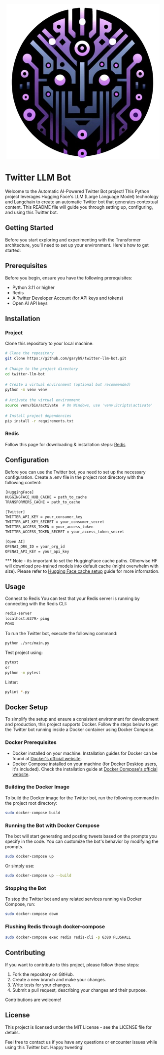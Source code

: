 <div align="center">
  <img src="./data/logo.png" alt="Logo" title="Decepticon">
</div>

# Twitter LLM Bot

Welcome to the Automatic AI-Powered Twitter Bot project!
This Python project leverages Hugging Face's LLM (Large Language Model) technology and Langchain to create an automatic Twitter bot that generates contextual content.
This README file will guide you through setting up, configuring, and using this Twitter bot.

## Getting Started

Before you start exploring and experimenting with the Transformer architecture, you'll need to set up your environment. Here's how to get started:

## Prerequisites

Before you begin, ensure you have the following prerequisites:

- Python 3.11 or higher
- Redis
- A Twitter Developer Account (for API keys and tokens)
- Open AI API keys

## Installation

### Project

Clone this repository to your local machine:

```bash
# Clone the repository
git clone https://github.com/garyb9/twitter-llm-bot.git

# Change to the project directory
cd twitter-llm-bot

# Create a virtual environment (optional but recommended)
python -m venv venv

# Activate the virtual environment
source venv/bin/activate  # On Windows, use 'venv\Scripts\activate'

# Install project dependencies
pip install -r requirements.txt
```

### Redis

Follow this page for downloading & installation steps:
[Redis](https://redis.io/docs/install/install-redis/)

## Configuration

Before you can use the Twitter bot, you need to set up the necessary configuration. Create a .env file in the project root directory with the following content:

```.env
[HuggingFace]
HUGGINGFACE_HUB_CACHE = path_to_cache
TRANSFORMERS_CACHE = path_to_cache

[Twitter]
TWITTER_API_KEY = your_consumer_key
TWITTER_API_KEY_SECRET = your_consumer_secret
TWITTER_ACCESS_TOKEN = your_access_token
TWITTER_ACCESS_TOKEN_SECRET = your_access_token_secret

[Open AI]
OPENAI_ORG_ID = your_org_id
OPENAI_API_KEY = your_api_key
```

*** Note - its important to set the HuggingFace cache paths. Otherwise HF will download pre-trained models into default cache (might overwhelm with size).
Please refer to [Hugging Face cache setup](https://huggingface.co/docs/transformers/installation#cache-setup) guide for more information.

## Usage

Connect to Redis
You can test that your Redis server is running by connecting with the Redis CLI:

```bash
redis-server 
localhost:6379> ping
PONG
```

To run the Twitter bot, execute the following command:

```bash
python ./src/main.py
```

Test project using:

```bash
pytest
or
python -m pytest
```

Linter:

```bash
pylint *.py
```

## Docker Setup

To simplify the setup and ensure a consistent environment for development and production, this project supports Docker. Follow the steps below to get the Twitter bot running inside a Docker container using Docker Compose.

### Docker Prerequisites

- Docker installed on your machine. Installation guides for Docker can be found at [Docker's official website](https://docs.docker.com/get-docker/).
- Docker Compose installed on your machine (for Docker Desktop users, it's included). Check the installation guide at [Docker Compose's official website](https://docs.docker.com/compose/install/).

### Building the Docker Image

To build the Docker image for the Twitter bot, run the following command in the project root directory:

```bash
sudo docker-compose build
```

### Running the Bot with Docker Compose

The bot will start generating and posting tweets based on the prompts you specify in the code. You can customize the bot's behavior by modifying the prompts.

```bash
sudo docker-compose up
```

Or simply use:

```bash
sudo docker-compose up --build
```

### Stopping the Bot

To stop the Twitter bot and any related services running via Docker Compose, run:

```bash
sudo docker-compose down
```

### Flushing Redis through docker-compose

```bash
sudo docker-compose exec redis redis-cli -p 6380 FLUSHALL
```

## Contributing

If you want to contribute to this project, please follow these steps:

1. Fork the repository on GitHub.
2. Create a new branch and make your changes.
3. Write tests for your changes.
4. Submit a pull request, describing your changes and their purpose.

Contributions are welcome!

## License

This project is licensed under the MIT License - see the LICENSE file for details.

Feel free to contact us if you have any questions or encounter issues while using this Twitter bot. Happy tweeting!
